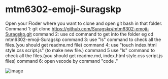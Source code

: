 # mtm6302-emoji-Suragskp

Open your Floder where you want to clone and open git bash in that folder.
Command 1: git clone https://github.com/Suragskp/mtm6302-emoji-Suragskp.git
command 2: use cd command to get into the folder eg cd mtm6302-emoji-Suragskp
command 3: use "ls" command to check all the files.(you should get readme.md file)
command 4: use "touch index.html style.css script.js" (to make new file.)
command 5 use "ls" command to check all the files.(you should get readme.md, index.html style.css script.js files)
command 6: open vscode by command "code ."

![image](https://github.com/Suragskp/mtm6302-emoji-Suragskp/assets/169490774/709c7c38-a343-4d2e-8473-56de375833e1)



